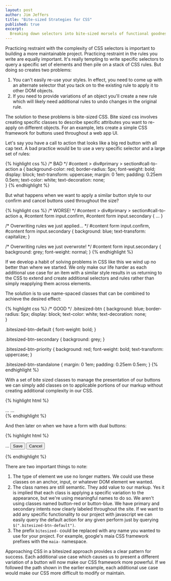 ```yaml
---
layout: post
author: Jim Jeffers
title: "Bite-sized Strategies for CSS"
published: true
excerpt:
  Breaking down selectors into bite-sized morsels of functional goodness is key to front-end success!
---
```


Practicing restraint with the complexity of CSS selectors is important to building a more maintainable project. Practicing restraint in the rules you write are equally important. It's really tempting to write specific selectors to query a specific set of elements and then pile on a stack of CSS rules. But doing so creates two problems:

1. You can't easily re-use your styles. In effect, you need to come up with an alternate selector that you tack on to the existing rule to apply it to other DOM objects.
2. If you need to provide variations of an object you'll create a new rule which will likely need additional rules to undo changes in the original rule.

The solution to these problems is bite-sized CSS. Bite sized css involves creating specific classes to describe specific attributes you want to re-apply on different objects. For an example, lets create a simple CSS framework for buttons used throughout a web app UI.

Let's say you have a call to action that looks like a big red button with all cap text. A bad practice would be to use a very specific selector and a large set of rules:

{% highlight css %}
/* BAD */
#content > div#primary > section#call-to-action a {
  background-color: red;
  border-radius: 5px;
  font-weight: bold;
  display: block;
  text-transform: uppercase;
  margin: 0 1em;
  padding: 0.25em 0.5em;
  text-color: white;
  text-decoration: none;  
}
{% endhighlight %}

But what happens when we want to apply a similar button style to our confirm and cancel buttons used throughout the size?

{% highlight css %}
/* WORSE! */
#content > div#primary > section#call-to-action a,
#content form input.confirm,
#content form input.secondary {
  ...
}

/* Overwriting rules we just applied... */
#content form input.confirm,
#content form input.secondary {
  background: blue;
  text-transform: capitalize;
}

/* Overwriting rules we just overwrote! */
#content form input.secondary {
  background: grey;
  font-weight: normal;
}
{% endhighlight %}

If we develop a habit of solving problems in CSS like this we wind up no better than where we started. We only make our life harder as each additional use case for an item with a similar style results in us returning to the CSS to extend and create additional selectors and rules rather than simply reapplying them across elements.

The solution is to use name-spaced classes that can be combined to achieve the desired effect:

{% highlight css %}
/* GOOD */
.bitesized-btn {
  background: blue;
  border-radius: 5px;
  display: block;
  text-color: white;
  text-decoration: none;  
}

.bitesized-btn-default {
  font-weight: bold;
}

.bitesized-btn-secondary {
  background: grey;
}

.bitesized-btn-priority {
  background: red;
  font-weight: bold;
  text-transform: uppercase;
}

.bitesized-btn-standalone {
  margin: 0 1em;
  padding: 0.25em 0.5em;
}
{% endhighlight %}

With a set of bite sized classes to manage the presentation of our buttons we can simply add classes on to applicable portions of our markup without creating additional complexity in our CSS.

{% highlight html %}
<!-- Call to Action -->
<section id="call-to-action">
  ...
  <a class="bitesized-btn bitesized-btn-priority bitesized-btn-standalone">…</a>
</section>
{% endhighlight %}

And then later on when we have a form with dual buttons:

{% highlight html %}
<!-- Form Buttons -->
<form>
  ...
  <input class="bitesized-btn bitesized-btn-default"
    value="Save" type="submit"/>
  <input class="bitesized-btn bitesized-btn-secondary"
    value="Cancel" type="button"/>
</form>
{% endhighlight %}

There are two important things to note:

1. The type of element we use no longer matters. We could use these classes on an anchor, input, or whatever DOM element we wanted.
2. The class names are still semantic. They add value to our markup. Yes it is implied that each class is applying a specific variation to the appearance, but we're using meaningful names to do so. We aren't using classes named button-red or button-blue. We have primary and secondary intents now clearly labeled throughout the site. If we want to add any specific functionality to our project with javascript we can easily query the default action for any given perform just by querying `$(".bitesized-btn-default")`.
3. The prefix `bitesized-` could be replaced with any name you wanted to use for your project. For example, google's maia CSS framework prefixes with the `maia-` namespace.

Approaching CSS in a bitesized approach provides a clear pattern for success. Each additional use case which causes us to present a different variation of a button will now make our CSS framework more powerful. If we followed the path shown in the earlier example, each additional use case would make our CSS more difficult to modify or maintain.